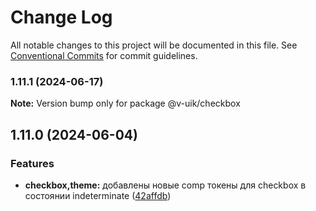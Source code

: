 # Change Log

All notable changes to this project will be documented in this file.
See [Conventional Commits](https://conventionalcommits.org) for commit guidelines.

### 1.11.1 (2024-06-17)

**Note:** Version bump only for package @v-uik/checkbox





## 1.11.0 (2024-06-04)


### Features

* **checkbox,theme:** добавлены новые comp токены для checkbox в состоянии indeterminate ([42affdb](#))
